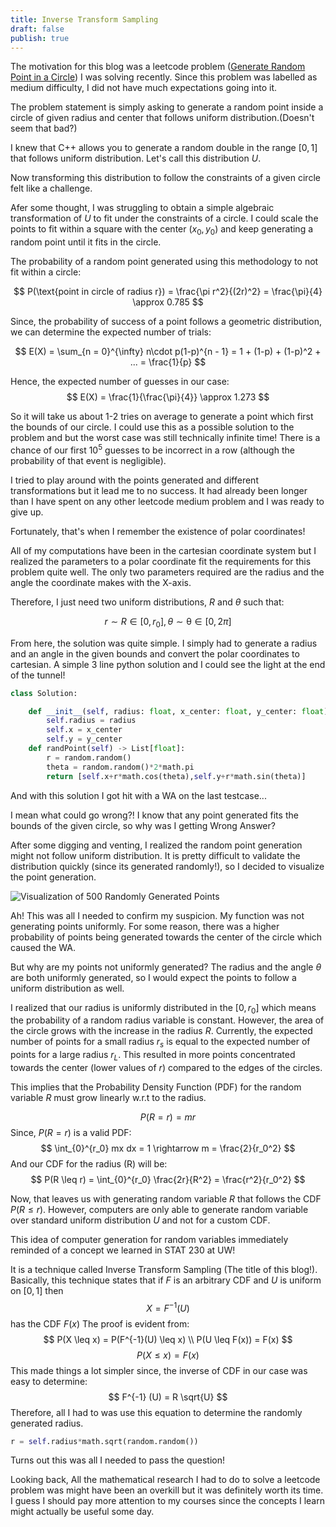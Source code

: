 ```yaml
---
title: Inverse Transform Sampling
draft: false
publish: true
---
```

The motivation for this blog was a leetcode problem ([Generate Random Point in a Circle](https://leetcode.com/problems/generate-random-point-in-a-circle/description/)) I was solving recently. Since this problem was labelled as medium difficulty, I did not have much expectations going into it.

The problem statement is simply asking to generate a random point inside a circle of given radius and center that follows uniform distribution.(Doesn't seem that bad?)

I knew that C++ allows you to generate a random double in the range $[0,1]$ that follows uniform distribution. Let's call this distribution $U$. 

Now transforming this distribution to follow the constraints of a given circle felt like a challenge.

Afer some thought, I was struggling to obtain a simple algebraic transformation of $U$ to fit under the constraints of a circle. I could scale the points to fit within a square with the center $(x_0,y_0)$ and keep generating a random point until it fits in the circle.

The probability of a random point generated using this methodology to not fit within a circle:

 $$ 
 P(\text{point in circle of radius r}) = \frac{\pi r^2}{(2r)^2} = \frac{\pi}{4} \approx 0.785
 $$ 

Since, the probability of success of a point follows a geometric distribution, we can determine the expected number of trials:

$$ 
E(X) = \sum_{n = 0}^{\infty} n\cdot p(1-p)^{n - 1} = 1 + (1-p) + (1-p)^2 + ... = \frac{1}{p}
$$

Hence, the expected number of guesses in our case:
$$ 
E(X) = \frac{1}{\frac{\pi}{4}} \approx 1.273 
$$

So it will take us about 1-2 tries on average to generate a point which first the bounds of our circle. I could use this as a possible solution to the problem and but the worst case was still technically infinite time! There is a chance of our first $10^5$ guesses to be incorrect in a row (although the probability of that event is negligible).

I tried to play around with the points generated and different transformations but it lead me to no success. It had already been longer than I have spent on any other leetcode medium problem and I was ready to give up. 

Fortunately, that's when I remember the existence of polar coordinates!

All of my computations have been in the cartesian coordinate system but I realized the parameters to a polar coordinate fit the requirements for this problem quite well. The only two parameters required are the radius and the angle the coordinate makes with the X-axis.

Therefore, I just need two uniform distributions, $R$ and $\theta$ such that:

$$
r \sim R \in [0,r_0], \theta \sim \mathcal{\theta} \in [0,2\pi]
$$

From here, the solution was quite simple. I simply had to generate a radius and an angle in the given bounds and convert the polar coordinates to cartesian. A simple 3 line python solution and I could see the light at the end of the tunnel!

```python
class Solution:

    def __init__(self, radius: float, x_center: float, y_center: float):
        self.radius = radius
        self.x = x_center
        self.y = y_center
    def randPoint(self) -> List[float]:
        r = random.random()
        theta = random.random()*2*math.pi
        return [self.x+r*math.cos(theta),self.y+r*math.sin(theta)]
```
And with this solution I got hit with a WA on the last testcase...

I mean what could go wrong?! I know that any point generated fits the bounds of the given circle, so why was I getting Wrong Answer? 

After some digging and venting, I realized the random point generation might not follow uniform distribution. It is pretty difficult to validate the distribution quickly (since its generated randomly!), so I decided to visualize the point generation.

![Visualization of 500 Randomly Generated Points](/Algorithms/img/circles.png)

Ah! This was all I needed to confirm my suspicion. My function was not generating points uniformly. For some reason, there was a higher probability of points being generated towards the center of the circle which caused the WA.

But why are my points not uniformly generated? The radius and the angle $\theta$ are both uniformly generated, so I would expect the points to follow a uniform distribution as well.

I realized that our radius is uniformly distributed in the $[0,r_0]$ which means the probability of a random radius variable is constant. However, the area of the circle grows with the increase in the radius $R$. Currently, the expected number of points for a small radius $r_s$ is equal to the expected number of points for a large radius $r_L$. This resulted in more points concentrated towards the center (lower values of $r$) compared to the edges of the circles.

This implies that the Probability Density Function (PDF) for the random variable $R$ must grow linearly w.r.t to the radius.

$$
P(R = r) = mr
$$
Since, $P(R = r)$ is a valid PDF:
$$
\int_{0}^{r_0} mx dx = 1 \rightarrow m = \frac{2}{r_0^2}
$$
And our CDF for the radius (R) will be:
$$
P(R \leq r) = \int_{0}^{r_0} \frac{2r}{R^2} = \frac{r^2}{r_0^2}
$$

Now, that leaves us with generating random variable $R$ that follows the CDF $P(R \leq r)$. However, computers are only able to generate random variable over standard uniform distribution $U$ and not for a custom CDF. 

This idea of computer generation for random variables immediately reminded of a concept we learned in STAT 230 at UW!

It is a technique called Inverse Transform Sampling (The title of this blog!). Basically, this technique states that if $F$ is an arbitrary CDF and $U$ is uniform on $[0,1]$ then
$$
X = F^{-1} (U)
$$
has the CDF $F(x)$
The proof is evident from:
$$
P(X \leq x) = P(F^{-1}(U) \leq x) \\
P(U \leq F(x)) = F(x)
$$
$$
P(X \leq x) = F(x)
$$
This made things a lot simpler since, the inverse of CDF in our case was easy to determine:
$$
F^{-1} (U) = R \sqrt{U}
$$
Therefore, all I had to was use this equation to determine the randomly generated radius.
```python
r = self.radius*math.sqrt(random.random())
```
Turns out this was all I needed to pass the question!

Looking back, All the mathematical research I had to do to solve a leetcode problem was might have been an overkill but it was definitely worth its time. I guess I should pay more attention to my courses since the concepts I learn might actually be useful some day.